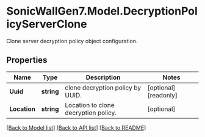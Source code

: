 # SonicWallGen7.Model.DecryptionPolicyServerClone
Clone server decryption policy object configuration.

## Properties

Name | Type | Description | Notes
------------ | ------------- | ------------- | -------------
**Uuid** | **string** | clone decryption policy by UUID. | [optional] [readonly] 
**Location** | **string** | Location to clone decryption policy. | [optional] 

[[Back to Model list]](../README.md#documentation-for-models) [[Back to API list]](../README.md#documentation-for-api-endpoints) [[Back to README]](../README.md)

